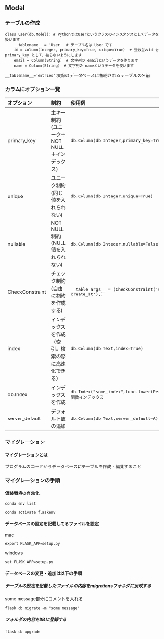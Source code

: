 ## Model
### テーブルの作成
```
class User(db.Model): # PythonではUserというクラスのインスタンスとしてデータを扱います
    __tablename__ = 'User'  # テーブル名は User です
    id = Column(Integer, primary_key=True, unique=True)  # 整数型のid をprimary_key として、被らないようにします
    email = Column(String)  # 文字列の emailというデータを作ります
    name = Column(String)  # 文字列の nameというデータを使います
```
`__tablename__='entries'`:実際のデータベースに格納されるテーブルの名前

### カラムにオプション一覧
|オプション|制約|使用例|
|:------|:------|:------|
|primary_key|主キー制約<br>(ユニーク＋NOT NULL＋インデックス)|`db.Column(db.Integer,primary_key=True)`|
|unique|ユニーク制約<br>(同じ値を入れられない)|`db.Column(db.Integer,unique=True)`|
|nullable|NOT NULL制約<br>(NULL値を入れられない)|`db.Column(db.Integer,nullable=False)`|
|CheckConstraint|チェック制約<br>(自由に制約を作成する)|`__table_args__ = (CheckConstraint('update_at > create_at'),)`|
|index|インデックスを作成<br>（索引。検索の際に高速化できる）|`db.Column(db.Text,index=True)`|
|db.Index|インデックスを作成|`db.Index("some_index",func.lower(Person.name))#関数インデックス`|
|server_default|デフォルト値の追加|`db.Column(db.Text,server_default=A)`|

### マイグレーション
#### マイグレーションとは
プログラムのコードからデータベースにテーブルを作成・編集すること
### マイグレーションの手順
#### 仮装環境の有効化
`conda env list`

`conda activate flaskenv`

#### データベースの設定を記載してるファイルを設定
mac

`export FLASK_APP=setup.py`


windows

`set FLASK_APP=setup.py`
#### データベースの変更・追加は以下の手順
##### テーブルの設定を記載したファイルの内容をmigrationsフォルダに反映する
some message部分にコメントを入れる

`flask db migrate -m "some message"`
##### フォルダの内容をDBに登録する
`flask db upgrade`
